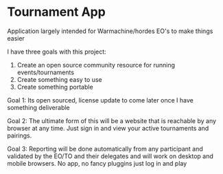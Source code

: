# Tournament App
Application largely intended for Warmachine/hordes EO's to make things easier

I have three goals with this project:
1. Create an open source community resource for running events/tournaments
2. Create something easy to use
3. Create something portable

Goal 1:
Its open sourced, license update to come later once I have something deliverable

Goal 2:
The ultimate form of this will be a website that is reachable by any browser at any time. Just sign in and view your active tournaments and pairings.

Goal 3:
Reporting will be done automatically from any participant and validated by the EO/TO and their delegates and will work on desktop and mobile browsers. No app, no fancy pluggins just log in and play